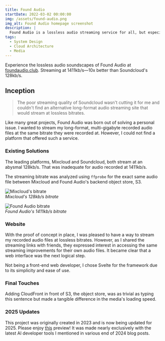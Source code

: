 ```yaml
---
title: Found Audio
startDate: 2022-03-02 00:00:00
img: /assets/found-audio.png
img_alt: Found Audio homepage screenshot
description: |
  Found Audio is a lossless audio streaming service for all, but especially your inner audiophile.
tags:
  - System Design
  - Cloud Architecture
  - Media
---
```


Experience the lossless audio soundscapes of Found Audio at [foundaudio.club](https://www.foundaudio.club). Streaming at 1411kb/s—10x better than Soundcloud's 128kb/s.

## Inception

> The poor streaming quality of Soundcloud wasn't cutting it for me and couldn't find an alternative long-format audio streaming site that would stream at lossless bitrates.

Like many great projects, Found Audio was born out of solving a personal issue. I wanted to stream my long-format, multi-gigabyte recorded audio files at the same bitrate they were recorded at. However, I could not find a platform that offered such a service.

### Existing Solutions

The leading platforms, Mixcloud and Soundcloud, both stream at an abysmal 128kb/s. That was inadequate for audio recorded at 1411kb/s.

The streaming bitrate was analyzed using `ffprobe` for the exact same audio file between Mixcloud and Found Audio's backend object store, S3.

![Mixcloud's bitrate](/assets/found-audio-ffprobe-mixcloud.png)  
_Mixcloud's 128kb/s bitrate_

![Found Audio bitrate](/assets/found-audio-ffprobe.png)  
_Found Audio's 1411kb/s bitrate_

### Website

With the proof of concept in place, I was pleased to have a way to stream my recorded audio files at lossless bitrates. However, as I shared the streaming links with friends, they expressed interest in accessing the same streaming improvements for their own audio files. It became clear that a web interface was the next logical step.

Not being a front-end web developer, I chose Svelte for the framework due to its simplicity and ease of use.

### Final Touches

Adding CloudFront in front of S3, the object store, was as trivial as typing this sentence but made a tangible difference in the media's loading speed.

### 2025 Updates

This project was originally created in 2023 and is now being updated for 2025. Please enjoy [this](https://found-audio-groove.vercel.app/discover) preview! It was made nearly exclusively with the latest AI developer tools I mentioned in various end of 2024 blog posts.

